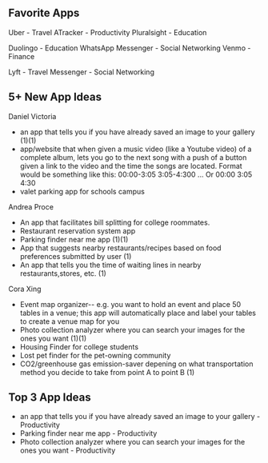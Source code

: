 Favorite Apps
--------------
Uber - Travel
ATracker - Productivity
Pluralsight  - Education

Duolingo - Education
WhatsApp Messenger - Social Networking
Venmo - Finance

Lyft - Travel
Messenger - Social Networking


5+ New App Ideas
-----------------
Daniel Victoria
- an app that tells you if you have already saved an image to your gallery (1)(1)
- app/website that when given a music video (like a Youtube video) of a complete album, lets you go to the next song with a push of a button given a link to the video and the time the songs are located. Format would be something like this:
00:00-3:05
3:05-4:300
...
Or
00:00
3:05
4:30
- valet parking app for schools campus


Andrea Proce
- An app that facilitates bill splitting for college roommates.
- Restaurant reservation system app
- Parking finder near me app (1)(1)
- App that suggests nearby restaurants/recipes based on food preferences submitted by user (1)
- An app that tells you the time of waiting lines in nearby restaurants,stores, etc. (1)

Cora Xing
- Event map organizer-- e.g. you want to hold an event and place 50 tables in a venue; this app will automatically place and label your tables to create a venue map for you
- Photo collection analyzer where you can search your images for the ones you want (1)(1)
- Housing Finder for college students
- Lost pet finder for the pet-owning community
- CO2/greenhouse gas emission-saver depening on what transportation method you decide to take from point A to point B (1)

Top 3 App Ideas
-----------------
- an app that tells you if you have already saved an image to your gallery - Productivity
- Parking finder near me app - Productivity
- Photo collection analyzer where you can search your images for the ones you want - Productivity